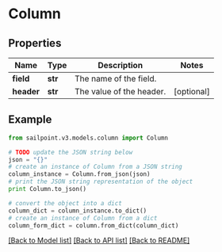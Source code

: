 # Column


## Properties

Name | Type | Description | Notes
------------ | ------------- | ------------- | -------------
**field** | **str** | The name of the field.  | 
**header** | **str** | The value of the header.  | [optional] 

## Example

```python
from sailpoint.v3.models.column import Column

# TODO update the JSON string below
json = "{}"
# create an instance of Column from a JSON string
column_instance = Column.from_json(json)
# print the JSON string representation of the object
print Column.to_json()

# convert the object into a dict
column_dict = column_instance.to_dict()
# create an instance of Column from a dict
column_form_dict = column.from_dict(column_dict)
```
[[Back to Model list]](../README.md#documentation-for-models) [[Back to API list]](../README.md#documentation-for-api-endpoints) [[Back to README]](../README.md)


